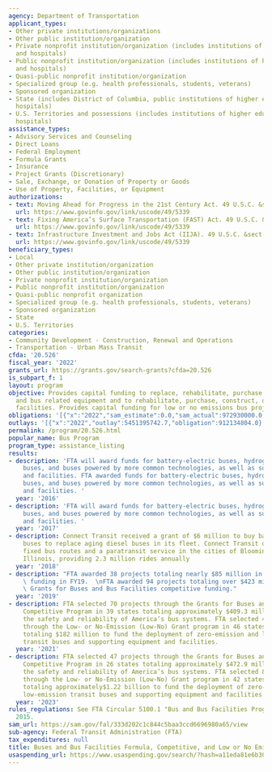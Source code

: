 ```yaml
---
agency: Department of Transportation
applicant_types:
- Other private institutions/organizations
- Other public institution/organization
- Private nonprofit institution/organization (includes institutions of higher education
  and hospitals)
- Public nonprofit institution/organization (includes institutions of higher education
  and hospitals)
- Quasi-public nonprofit institution/organization
- Specialized group (e.g. health professionals, students, veterans)
- Sponsored organization
- State (includes District of Columbia, public institutions of higher education and
  hospitals)
- U.S. Territories and possessions (includes institutions of higher education and
  hospitals)
assistance_types:
- Advisory Services and Counseling
- Direct Loans
- Federal Employment
- Formula Grants
- Insurance
- Project Grants (Discretionary)
- Sale, Exchange, or Donation of Property or Goods
- Use of Property, Facilities, or Equipment
authorizations:
- text: Moving Ahead for Progress in the 21st Century Act. 49 U.S.C. &sect; 5339.
  url: https://www.govinfo.gov/link/uscode/49/5339
- text: Fixing America’s Surface Transportation (FAST) Act. 49 U.S.C. &sect; 5339.
  url: https://www.govinfo.gov/link/uscode/49/5339
- text: Infrastructure Investment and Jobs Act (IIJA). 49 U.S.C. &sect; 5339.
  url: https://www.govinfo.gov/link/uscode/49/5339
beneficiary_types:
- Local
- Other private institution/organization
- Other public institution/organization
- Private nonprofit institution/organization
- Public nonprofit institution/organization
- Quasi-public nonprofit organization
- Specialized group (e.g. health professionals, students, veterans)
- Sponsored organization
- State
- U.S. Territories
categories:
- Community Development - Construction, Renewal and Operations
- Transportation - Urban Mass Transit
cfda: '20.526'
fiscal_year: '2022'
grants_url: https://grants.gov/search-grants?cfda=20.526
is_subpart_f: 1
layout: program
objective: Provides capital funding to replace, rehabilitate, purchase, or lease buses
  and bus related equipment and to rehabilitate, purchase, construct, or lease bus-related
  facilities. Provides capital funding for low or no emissions bus projects.
obligations: '[{"x":"2022","sam_estimate":0.0,"sam_actual":972930000.0,"usa_spending_actual":960502600.73},{"x":"2023","sam_estimate":1038233000.0,"sam_actual":0.0,"usa_spending_actual":1526340178.0},{"x":"2024","sam_estimate":1144809000.0,"sam_actual":0.0,"usa_spending_actual":1529374739.12}]'
outlays: '[{"x":"2022","outlay":5451395742.7,"obligation":912134804.0},{"x":"2023","outlay":1131730815.99,"obligation":1436744588.0},{"x":"2024","outlay":301752294.0,"obligation":1450690122.0}]'
permalink: /program/20.526.html
popular_name: Bus Program
program_type: assistance_listing
results:
- description: 'FTA will award funds for battery-electric buses, hydrogen fuel cell
    buses, and buses powered by more common technologies, as well as supporting equipment
    and facilities. FTA awarded funds for battery-electric buses, hydrogen fuel cell
    buses, and buses powered by more common technologies, as well as supporting equipment
    and facilities. '
  year: '2016'
- description: 'FTA will award funds for battery-electric buses, hydrogen fuel cell
    buses, and buses powered by more common technologies, as well as supporting equipment
    and facilities. '
  year: '2017'
- description: Connect Transit received a grant of $6 million to buy battery electric
    buses to replace aging diesel buses in its fleet. Connect Transit operates 15
    fixed bus routes and a paratransit service in the cities of Bloomington and Normal,
    Illinois, providing 2.3 million rides annually
  year: '2018'
- description: "FTA awarded 38 projects totaling nearly $85 million in FY19 Low-No\
    \ funding in FY19.  \nFTA awarded 94 projects totaling over $423 million in FY19\
    \ Grants for Buses and Bus Facilities competitive funding."
  year: '2019'
- description: FTA selected 70 projects through the Grants for Buses and Bus Facilities
    Competitive Program in 39 states totaling approximately $409.3 million to improve
    the safety and reliability of America’s bus systems. FTA selected 49 projects
    through the Low- or No-Emission (Low-No) Grant program in 46 states and territories
    totaling $182 million to fund the deployment of zero-emission and low-emission
    transit buses and supporting equipment and facilities.
  year: '2021'
- description: FTA selected 47 projects through the Grants for Buses and Bus Facilities
    Competitive Program in 26 states totaling approximately $472.9 million to improve
    the safety and reliability of America’s bus systems. FTA selected 83 projects
    through the Low- or No-Emission (Low-No) Grant program in 42 states and territories
    totaling approximately$1.22 billion to fund the deployment of zero-emission and
    low-emission transit buses and supporting equipment and facilities.
  year: '2023'
rules_regulations: See FTA Circular 5100.1 "Bus and Bus Facilities Program.” May 18,
  2015.
sam_url: https://sam.gov/fal/333d202c1c844c5baa3ccd6696980a65/view
sub-agency: Federal Transit Administration (FTA)
tax_expenditures: null
title: Buses and Bus Facilities Formula, Competitive, and Low or No Emissions Programs
usaspending_url: https://www.usaspending.gov/search/?hash=a11eda81e6b30693b7e1465abefbac23
---
```


